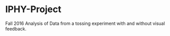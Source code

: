 # IPHY-Project
Fall 2016
Analysis of Data from a tossing experiment with and without visual feedback.
